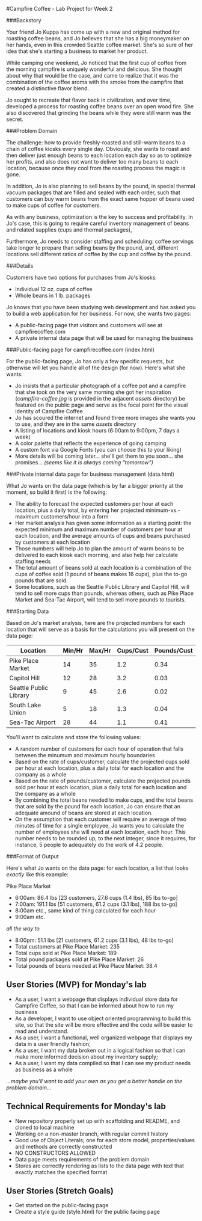#Campfire Coffee - Lab Project for Week 2

###Backstory

Your friend Jo Kuppa has come up with a new and original method for roasting coffee beans, and Jo believes that she has a big moneymaker on her hands, even in this crowded Seattle coffee market. She's so sure of her idea that she's starting a business to market her product.

While camping one weekend, Jo noticed that the first cup of coffee from the morning campfire is uniquely wonderful and delicious. She thought about why that would be the case, and came to realize that it was the combination of the coffee aroma with the smoke from the campfire that created a distinctive flavor blend.

Jo sought to recreate that flavor back in civilization, and over time, developed a process for roasting coffee beans over an open wood fire.  She also discovered that grinding the beans while they were still warm was the secret.

###Problem Domain

The challenge: how to provide freshly-roasted and still-warm beans to a chain of coffee kiosks every single day. Obviously, she wants to roast and then deliver just enough beans to each location each day so as to optimize her profits, and also does not want to deliver too many beans to each location, because once they cool from the roasting process the magic is gone.

In addition, Jo is also planning to sell beans by the pound, in special thermal vacuum packages that are filled and sealed with each order, such that customers can buy warm beans from the exact same hopper of beans used to make cups of coffee for customers.

As with any business, optimization is the key to success and profitability. In Jo's case, this is going to require careful inventory management of beans and related supplies (cups and thermal packages),

Furthermore, Jo needs to consider staffing and scheduling: coffee servings take longer to prepare than selling beans by the pound, and, different locations sell different ratios of coffee by the cup and coffee by the pound.

###Details

Customers have two options for purchases from Jo's kiosks:

- Individual 12 oz. cups of coffee
- Whole beans in 1 lb. packages

Jo knows that you have been studying web development and has asked you to build a web application for her business. For now, she wants two pages:

- A public-facing page that visitors and customers will see at campfirecoffee.com
- A private internal data page that will be used for managing the business

###Public-facing page for campfirecoffee.com (index.html)

For the public-facing page, Jo has only a few specific requests, but otherwise will let you handle all of the design (for now). Here's what she wants:

- Jo insists that a particular photograph of a coffee pot and a campfire that she took on the very same morning she got her inspiration (*campfire-coffee.jpg* is provided in the adjacent *assets* directory) be featured on the public page and serve as the focal point for the visual identity of Campfire Coffee
- Jo has scoured the internet and found three more images she wants you to use, and they are in the same *assets* directory
- A listing of locations and kiosk hours (6:00am to 9:00pm, 7 days a week)
- A color palette that reflects the experience of going camping
- A custom font via Google Fonts (you can choose this to your liking)
- More details will be coming later... she'll get them to you soon... she promises... *(seems like it is always coming "tomorrow")*

###Private internal data page for business management (data.html)

What Jo wants on the data page (which is by far a bigger priority at the moment, so build it first) is the following:

- The ability to forecast the expected customers per hour at each location, plus a daily total, by entering her projected minimum-vs.-maximum customers/hour into a form
- Her market analysis has given some information as a starting point: the expected minimum and maximum number of customers per hour at each location, and the average amounts of cups and beans purchased by customers at each location
- Those numbers will help Jo to plan the amount of warm beans to be delivered to each kiosk each morning, and also help her calculate staffing needs
- The total amount of beans sold at each location is a combination of the cups of coffee sold (1 pound of beans makes 16 cups), plus the to-go pounds that are sold.
- Some locations, such as the Seattle Public Library and Capitol Hill, will tend to sell more cups than pounds, whereas others, such as Pike Place Market and Sea-Tac Airport, will tend to sell more pounds to tourists.

###Starting Data

Based on Jo's market analysis, here are the projected numbers for each location that will serve as a basis for the calculations you will present on the data page:

| Location  | Min/Hr  | Max/Hr  | Cups/Cust  | Pounds/Cust  |
|---|---|---|---|---|
| Pike Place Market  | 14  | 35  | 1.2  | 0.34  |
| Capitol Hill  | 12  | 28  | 3.2  | 0.03  |
| Seattle Public Library  | 9  | 45  | 2.6  | 0.02  |
| South Lake Union  | 5  | 18  | 1.3  | 0.04  |
| Sea-Tac Airport  | 28  | 44  | 1.1  | 0.41  |

You'll want to calculate and store the following values:

- A random number of customers for each hour of operation that falls between the minumum and maximum hourly boundaries
- Based on the rate of cups/customer, calculate the projected cups sold per hour  at each location, plus a daily total for each location and the company as a whole
- Based on the rate of pounds/customer, calculate the projected pounds sold per hour at each location, plus a daily total for each location and the company as a whole
- By combining the total beans needed to make cups, and the total beans that are sold by the pound for each location, Jo can ensure that an adequate amound of beans are stored at each location.
- On the assumption that each customer will require an average of two minutes of time for a single employee, Jo wants you to calculate the number of employees she will need at each location, each hour. This number needs to be rounded up, to the next integer, since it requires, for instance, 5 people to adequately do the work of 4.2 people.

###Format of Output

Here's what Jo wants on the data page: for each location, a list that looks *exactly* like this example:

Pike Place Market

- 6:00am: 86.4 lbs [23 customers, 27.6 cups (1.4 lbs), 85 lbs to-go]
- 7:00am: 191.1 lbs [51 customers, 61.2 cups (3.1 lbs), 188 lbs to-go]
- 8:00am etc., same kind of thing calculated for each hour
- 9:00am etc.

*all the way to*

- 8:00pm: 51.1 lbs [21 customers, 61.2 cups (3.1 lbs), 48 lbs to-go]
- Total customers at Pike Place Market: 235
- Total cups sold at Pike Place Market: 189
- Total pound packages sold at Pike Place Market: 26
- Total pounds of beans needed at Pike Place Market: 38.4

## User Stories (MVP) for Monday's lab
 - As a user, I want a webpage that displays individual store data for Campfire Coffee, so that I can be informed about how to run my business
 - As a developer, I want to use object oriented programming to build this site, so that the site will be more effective and the code will be easier to read and understand.
 - As a user, I want a functional, well organized webpage that displays my data in a user friendly fashion;
- As a user, I want my data broken out in a logical fashion so that I can make more informed decision about my inventory supply;
- As a user, I want my data compiled so that I can see my product needs as business as a whole

*...maybe you'll want to add your own as you get a better handle on the problem domain...*

## Technical Requirements for Monday's lab
 - New repository properly set up with scaffolding and README, and cloned to local machine
 - Working on a non-master branch, with regular commit history
 - Good use of Object Literals; one for each store model, properties/values and methods are correctly constructed
 - NO CONSTRUCTORS ALLOWED
 - Data page meets requirements of the problem domain
 - Stores are correctly rendering as lists to the data page with text that exactly matches the specified format

## User Stories (Stretch Goals)
- Get started on the public-facing page
- Create a style guide (style.html) for the public facing page
